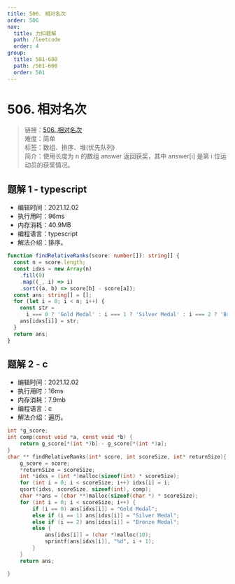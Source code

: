 ```yaml
---
title: 506. 相对名次
order: 506
nav:
  title: 力扣题解
  path: /leetcode
  order: 4
group:
  title: 501-600
  path: /501-600
  order: 501
---
```


# 506. 相对名次

> 链接：[506. 相对名次](https://leetcode-cn.com/problems/relative-ranks/)  
> 难度：简单  
> 标签：数组、排序、堆(优先队列)  
> 简介：使用长度为 n 的数组 answer 返回获奖，其中 answer[i] 是第 i 位运动员的获奖情况。

## 题解 1 - typescript

- 编辑时间：2021.12.02
- 执行用时：96ms
- 内存消耗：40.9MB
- 编程语言：typescript
- 解法介绍：排序。

```typescript
function findRelativeRanks(score: number[]): string[] {
  const n = score.length;
  const idxs = new Array(n)
    .fill(0)
    .map((_, i) => i)
    .sort((a, b) => score[b] - score[a]);
  const ans: string[] = [];
  for (let i = 0; i < n; i++) {
    const str =
      i === 0 ? 'Gold Medal' : i === 1 ? 'Silver Medal' : i === 2 ? 'Bronze Medal' : `${i + 1}`;
    ans[idxs[i]] = str;
  }
  return ans;
}
```

## 题解 2 - c

- 编辑时间：2021.12.02
- 执行用时：16ms
- 内存消耗：7.9mb
- 编程语言：c
- 解法介绍：遍历。

```c
int *g_score;
int comp(const void *a, const void *b) {
    return g_score[*(int *)b] - g_score[*(int *)a];
}
char ** findRelativeRanks(int* score, int scoreSize, int* returnSize){
    g_score = score;
    *returnSize = scoreSize;
    int *idxs = (int *)malloc(sizeof(int) * scoreSize);
    for (int i = 0; i < scoreSize; i++) idxs[i] = i;
    qsort(idxs, scoreSize, sizeof(int), comp);
    char **ans = (char **)malloc(sizeof(char *) * scoreSize);
    for (int i = 0; i < scoreSize; i++) {
        if (i == 0) ans[idxs[i]] = "Gold Medal";
        else if (i == 1) ans[idxs[i]] = "Silver Medal";
        else if (i == 2) ans[idxs[i]] = "Bronze Medal";
        else {
            ans[idxs[i]] = (char *)malloc(10);
            sprintf(ans[idxs[i]], "%d", i + 1);
        }
    }
    return ans;

}
```
